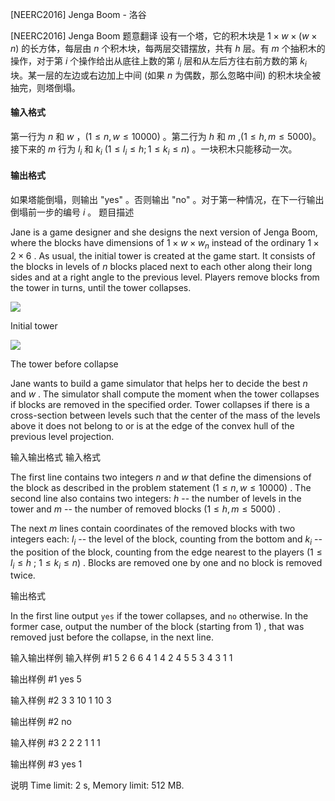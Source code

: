 



[NEERC2016] Jenga Boom - 洛谷














[NEERC2016] Jenga Boom
题意翻译
设有一个塔，它的积木块是 $1\times w\times (w\times n)$ 的长方体，每层由 $n$ 个积木块，每两层交错摆放，共有 $h$ 层。有 $m$ 个抽积木的操作，对于第 $i$ 个操作给出从底往上数的第 $l_i$ 层和从左后方往右前方数的第 $k_i$ 块。某一层的左边或右边加上中间 (如果 $n$ 为偶数，那么忽略中间) 的积木块全被抽完，则塔倒塌。

#### 输入格式
第一行为 $n$ 和 $w$ ，($1\le n,w\le10000$) 。第二行为 $h$ 和 $m$  ,($1\le h,m\le5000$)。接下来的 $m$ 行为 $l_i$ 和 $k_i$ ($1\le l_i\le h;1\le k_i\le n$) 。一块积木只能移动一次。
#### 输出格式
如果塔能倒塌，则输出 "yes" 。否则输出 "no" 。对于第一种情况，在下一行输出倒塌前一步的编号 $i$ 。
题目描述


Jane is a game designer and she designs the next version of Jenga Boom, where the blocks have dimensions of $1 \times w \times w_n$ instead of the ordinary $1 \times 2 \times 6$ . As usual, the initial tower is created at the game start. It consists of the blocks in levels of $n$ blocks placed next to each other along their long sides and at a right angle to the previous level. Players remove blocks from the tower in turns, until the tower collapses.

![](https://onlinejudgeimages.s3.amazonaws.com/problem/13998/%EC%8A%A4%ED%81%AC%EB%A6%B0%EC%83%B7%202016-12-22%20%EC%98%A4%ED%9B%84%208.10.49.png)

Initial tower

![](https://onlinejudgeimages.s3.amazonaws.com/problem/13998/%EC%8A%A4%ED%81%AC%EB%A6%B0%EC%83%B7%202016-12-22%20%EC%98%A4%ED%9B%84%208.11.00.png)

The tower before collapse

Jane wants to build a game simulator that helps her to decide the best $n$ and $w$ . The simulator shall compute the moment when the tower collapses if blocks are removed in the specified order. Tower collapses if there is a cross-section between levels such that the center of the mass of the levels above it does not belong to or is at the edge of the convex hull of the previous level projection.


输入输出格式
输入格式



The first line contains two integers $n$ and $w$ that define the dimensions of the block as described in the problem statement $(1 \le n , w \le 10 000)$ . The second line also contains two integers: $h$ -- the number of levels in the tower and $m$ -- the number of removed blocks $(1 \le h , m \le 5 000)$ .

The next $m$ lines contain coordinates of the removed blocks with two integers each: $l_{i}$ -- the level of the block, counting from the bottom and $k_{i}$ -- the position of the block, counting from the edge nearest to the players $(1 \le l_{i} \le h$ ; $1 \le k_{i} \le n)$ . Blocks are removed one by one and no block is removed twice.


输出格式



In the first line output `yes` if the tower collapses, and `no` otherwise. In the former case, output the number of the block (starting from $1$) , that was removed just before the collapse, in the next line.


输入输出样例
输入样例 #1
5 2
6 6
4 1
4 2
4 5
5 3
4 3
1 1

输出样例 #1
yes
5

输入样例 #2
3 3
10 1
10 3

输出样例 #2
no

输入样例 #3
2 2
2 1
1 1

输出样例 #3
yes
1

说明
Time limit: 2 s, Memory limit: 512 MB. 








